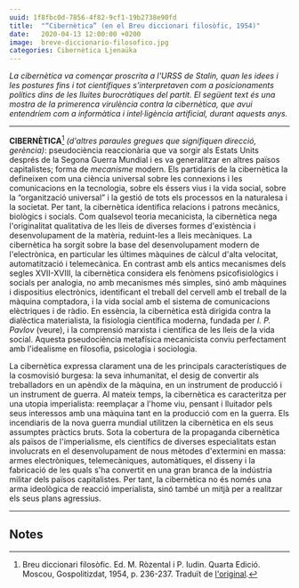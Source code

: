 ```yaml
---
uuid: 1f8fbc0d-7856-4f82-9cf1-19b2738e90fd
title:  "“Cibernètica” (en el Breu diccionari filosòfic, 1954)"
date:   2020-04-13 12:00:00 +0200
image:  breve-diccionario-filosofico.jpg
categories: Cibernètica Ljenaüka
---
```


_La cibernètica va començar proscrita a l'URSS de Stalin, quan les idees i les postures fins i tot científiques s'interpretaven com a posicionaments polítics dins de les lluites burocràtiques del partit. El següent text és una mostra de la primerenca virulència contra la cibernètica, que avui entendríem com a informàtica i intel·ligència artificial, durant aquests anys._

<hr class="wp-block-separator is-style-wide">

**CIBERNÈTICA**[^1] _(d'altres paraules gregues que signifiquen direcció, gerència)_: pseudociència reaccionària que va sorgir als Estats Units després de la Segona Guerra Mundial i es va generalitzar en altres països capitalistes; forma de _mecanisme_ modern. Els partidaris de la cibernètica la defineixen com una ciència universal sobre les connexions i les comunicacions en la tecnologia, sobre els éssers vius i la vida social, sobre la “organització universal” i la gestió de tots els processos en la naturalesa i la societat. Per tant, la cibernètica identifica relacions i patrons mecànics, biològics i socials. Com qualsevol teoria mecanicista, la cibernètica nega l'originalitat qualitativa de les lleis de diverses formes d'existència i desenvolupament de la matèria, reduint-les a lleis mecàniques. La cibernètica ha sorgit sobre la base del desenvolupament modern de l'electrònica, en particular les últimes màquines de càlcul d'alta velocitat, automatització i telemecànica. En contrast amb els antics mecanismes dels segles XVII-XVIII, la cibernètica considera els fenòmens psicofisiològics i socials per analogia, no amb mecanismes més simples, sinó amb màquines i dispositius electrònics, identificant el treball del cervell amb el treball de la màquina comptadora, i la vida social amb el sistema de comunicacions elèctriques i de ràdio. En essència, la cibernètica està dirigida contra la dialèctica materialista, la fisiologia científica moderna, fundada per _I. P. Pavlov_ (veure), i la comprensió marxista i científica de les lleis de la vida social. Aquesta pseudociència metafísica mecanicista conviu perfectament amb l'idealisme en filosofia, psicologia i sociologia.

La cibernètica expressa clarament una de les principals característiques de la cosmovisió burgesa: la seva inhumanitat, el desig de convertir als treballadors en un apèndix de la màquina, en un instrument de producció i un instrument de guerra. Al mateix temps, la cibernètica es caracteritza per una utopia imperialista: reemplaçar a l'home viu, pensant i lluitador pels seus interessos amb una màquina tant en la producció com en la guerra. Els incendiaris de la nova guerra mundial utilitzen la cibernètica en els seus assumptes pràctics bruts. Sota la cobertura de la propaganda cibernètica als països de l'imperialisme, els científics de diverses especialitats estan involucrats en el desenvolupament de nous mètodes d'extermini en massa: armes electròniques, telemecàniques, automàtiques, el disseny i la fabricació de les quals s'ha convertit en una gran branca de la indústria militar dels països capitalistes. Per tant, la cibernètica no és només una arma ideològica de reacció imperialista, sinó també un mitjà per a realitzar els seus plans agressius.

<hr class="wp-block-separator is-style-wide">

## Notes

[^1]: Breu diccionari filosòfic. Ed. M. Ròzental i P. Iudin. Quarta Edició. Moscou, Gospolitizdat, 1954, p. 236-237. Traduït de <a href="http://ponjatija.ru/node/1485">l'original</a>.
